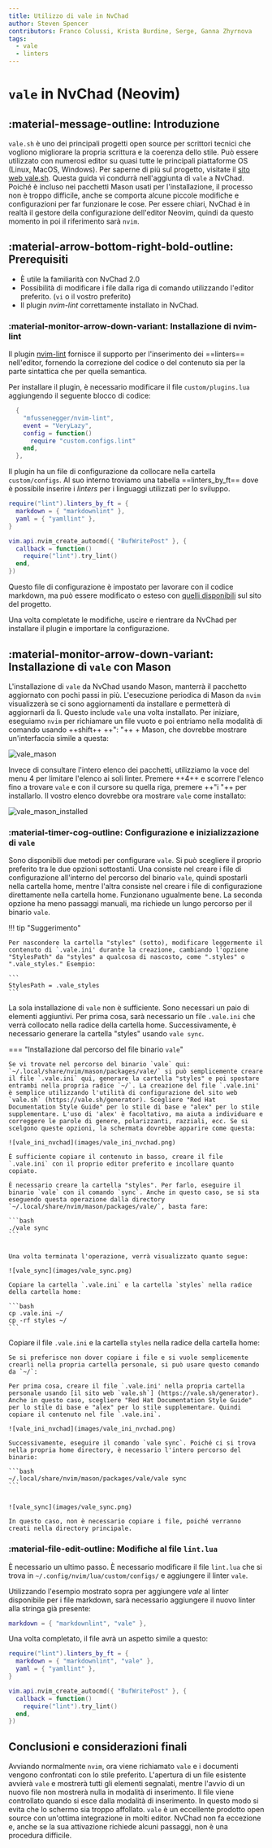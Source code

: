```yaml
---
title: Utilizzo di vale in NvChad
author: Steven Spencer
contributors: Franco Colussi, Krista Burdine, Serge, Ganna Zhyrnova
tags:
  - vale
  - linters
---
```


# `vale` in NvChad (Neovim)

## :material-message-outline: Introduzione

`vale.sh` è uno dei principali progetti open source per scrittori tecnici che vogliono migliorare la propria scrittura e la coerenza dello stile. Può essere utilizzato con numerosi editor su quasi tutte le principali piattaforme OS (Linux, MacOS, Windows). Per saperne di più sul progetto, visitate il [sito web vale.sh](https://vale.sh/). Questa guida vi condurrà nell'aggiunta di `vale` a NvChad. Poiché è incluso nei pacchetti Mason usati per l'installazione, il processo non è troppo difficile, anche se comporta alcune piccole modifiche e configurazioni per far funzionare le cose. Per essere chiari, NvChad è in realtà il gestore della configurazione dell'editor Neovim, quindi da questo momento in poi il riferimento sarà `nvim`.

## :material-arrow-bottom-right-bold-outline: Prerequisiti

* È utile la familiarità con NvChad 2.0
* Possibilità di modificare i file dalla riga di comando utilizzando l'editor preferito. (`vi` o il vostro preferito)
* Il plugin *nvim-lint* correttamente installato in NvChad.

### :material-monitor-arrow-down-variant: Installazione di nvim-lint

Il plugin [nvim-lint](https://github.com/mfussenegger/nvim-lint) fornisce il supporto per l'inserimento dei ==linters== nell'editor, fornendo la correzione del codice o del contenuto sia per la parte sintattica che per quella semantica.

Per installare il plugin, è necessario modificare il file `custom/plugins.lua` aggiungendo il seguente blocco di codice:

```lua title="plugins.lua"
  {
    "mfussenegger/nvim-lint",
    event = "VeryLazy",
    config = function()
      require "custom.configs.lint"
    end,
  },
```

Il plugin ha un file di configurazione da collocare nella cartella `custom/configs`. Al suo interno troviamo una tabella ==linters_by_ft== dove è possibile inserire i *linters* per i linguaggi utilizzati per lo sviluppo.

```lua title="lint.lua"
require("lint").linters_by_ft = {
  markdown = { "markdownlint" },
  yaml = { "yamllint" },
}

vim.api.nvim_create_autocmd({ "BufWritePost" }, {
  callback = function()
    require("lint").try_lint()
  end,
})
```

Questo file di configurazione è impostato per lavorare con il codice markdown, ma può essere modificato o esteso con [quelli disponibili](https://github.com/mfussenegger/nvim-lint?tab=readme-ov-file#available-linters) sul sito del progetto.

Una volta completate le modifiche, uscire e rientrare da NvChad per installare il plugin e importare la configurazione.

## :material-monitor-arrow-down-variant: Installazione di `vale` con Mason

L'installazione di `vale` da NvChad usando Mason, manterrà il pacchetto aggiornato con pochi passi in più. L'esecuzione periodica di Mason da `nvim` visualizzerà se ci sono aggiornamenti da installare e permetterà di aggiornarli da lì. Questo include `vale` una volta installato. Per iniziare, eseguiamo `nvim` per richiamare un file vuoto e poi entriamo nella modalità di comando usando ++shift++ ++": "++ + Mason, che dovrebbe mostrare un'interfaccia simile a questa:

![vale_mason](images/vale_mason.png)

Invece di consultare l'intero elenco dei pacchetti, utilizziamo la voce del menu 4 per limitare l'elenco ai soli linter. Premere ++4++ e scorrere l'elenco fino a trovare `vale` e con il cursore su quella riga, premere ++"i "++ per installarlo. Il vostro elenco dovrebbe ora mostrare `vale` come installato:

![vale_mason_installed](images/vale_mason_installed.png)

### :material-timer-cog-outline: Configurazione e inizializzazione di `vale`

Sono disponibili due metodi per configurare `vale`. Si può scegliere il proprio preferito tra le due opzioni sottostanti. Una consiste nel creare i file di configurazione all'interno del percorso del binario `vale`, quindi spostarli nella cartella home, mentre l'altra consiste nel creare i file di configurazione direttamente nella cartella home. Funzionano ugualmente bene. La seconda opzione ha meno passaggi manuali, ma richiede un lungo percorso per il binario `vale`.

!!! tip "Suggerimento"

    Per nascondere la cartella "styles" (sotto), modificare leggermente il contenuto di `.vale.ini' durante la creazione, cambiando l'opzione "StylesPath" da "styles" a qualcosa di nascosto, come ".styles" o ".vale_styles." Esempio:

    ```
    StylesPath = .vale_styles
    ```

La sola installazione di `vale` non è sufficiente. Sono necessari un paio di elementi aggiuntivi. Per prima cosa, sarà necessario un file `.vale.ini` che verrà collocato nella radice della cartella home. Successivamente, è necessario generare la cartella "styles" usando `vale sync`.

=== "Installazione dal percorso del file binario `vale`"

    Se vi trovate nel percorso del binario `vale` qui: `~/.local/share/nvim/mason/packages/vale/` si può semplicemente creare il file `.vale.ini` qui, generare la cartella "styles" e poi spostare entrambi nella propria radice `~/`. La creazione del file `.vale.ini' è semplice utilizzando l'utilità di configurazione del sito web `vale.sh` (https://vale.sh/generator). Scegliere "Red Hat Documentation Style Guide" per lo stile di base e "alex" per lo stile supplementare. L'uso di 'alex' è facoltativo, ma aiuta a individuare e correggere le parole di genere, polarizzanti, razziali, ecc. Se si scelgono queste opzioni, la schermata dovrebbe apparire come questa:
    
    ![vale_ini_nvchad](images/vale_ini_nvchad.png)
    
    È sufficiente copiare il contenuto in basso, creare il file `.vale.ini` con il proprio editor preferito e incollare quanto copiato.
    
    È necessario creare la cartella "styles". Per farlo, eseguire il binario `vale` con il comando `sync`. Anche in questo caso, se si sta eseguendo questa operazione dalla directory `~/.local/share/nvim/mason/packages/vale/`, basta fare:

    ```bash
    ./vale sync
    ```


    Una volta terminata l'operazione, verrà visualizzato quanto segue:
    
    ![vale_sync](images/vale_sync.png)
    
    Copiare la cartella `.vale.ini` e la cartella `styles` nella radice della cartella home:

    ```bash
    cp .vale.ini ~/
    cp -rf styles ~/
    ```

Copiare il file `.vale.ini` e la cartella `styles` nella radice della cartella home:

    Se si preferisce non dover copiare i file e si vuole semplicemente crearli nella propria cartella personale, si può usare questo comando da `~/`:
    
    Per prima cosa, creare il file `.vale.ini' nella propria cartella personale usando [il sito web `vale.sh`] (https://vale.sh/generator). Anche in questo caso, scegliere "Red Hat Documentation Style Guide" per lo stile di base e "alex" per lo stile supplementare. Quindi copiare il contenuto nel file `.vale.ini`.
    
    ![vale_ini_nvchad](images/vale_ini_nvchad.png)
    
    Successivamente, eseguire il comando `vale sync`. Poiché ci si trova nella propria home directory, è necessario l'intero percorso del binario:

    ```bash
    ~/.local/share/nvim/mason/packages/vale/vale sync
    ```


    ![vale_sync](images/vale_sync.png)
    
    In questo caso, non è necessario copiare i file, poiché verranno creati nella directory principale.

### :material-file-edit-outline: Modifiche al file `lint.lua`

È necessario un ultimo passo. È necessario modificare il file `lint.lua` che si trova in `~/.config/nvim/lua/custom/configs/` e aggiungere il linter `vale`.

Utilizzando l'esempio mostrato sopra per aggiungere *vale* al linter disponibile per i file markdown, sarà necessario aggiungere il nuovo linter alla stringa già presente:

```lua
markdown = { "markdownlint", "vale" },
```

Una volta completato, il file avrà un aspetto simile a questo:

```lua
require("lint").linters_by_ft = {
  markdown = { "markdownlint", "vale" },
  yaml = { "yamllint" },
}

vim.api.nvim_create_autocmd({ "BufWritePost" }, {
  callback = function()
    require("lint").try_lint()
  end,
})

```

## Conclusioni e considerazioni finali

Avviando normalmente `nvim`, ora viene richiamato `vale` e i documenti vengono confrontati con lo stile preferito. L'apertura di un file esistente avvierà `vale` e mostrerà tutti gli elementi segnalati, mentre l'avvio di un nuovo file non mostrerà nulla in modalità di inserimento. Il file viene controllato quando si esce dalla modalità di inserimento. In questo modo si evita che lo schermo sia troppo affollato. `vale` è un eccellente prodotto open source con un'ottima integrazione in molti editor. NvChad non fa eccezione e, anche se la sua attivazione richiede alcuni passaggi, non è una procedura difficile.
